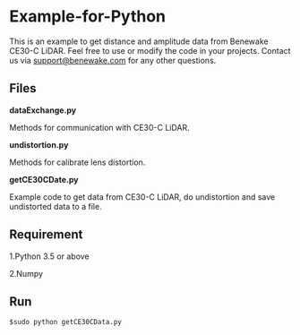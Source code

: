 # Example-for-Python
This is an example to get distance and amplitude data from Benewake CE30-C LiDAR. Feel free to use or modify the code in your projects.
Contact us via support@benewake.com for any other questions.

## Files
**dataExchange.py**

  Methods for communication with CE30-C LiDAR.
  
**undistortion.py**

  Methods for calibrate lens distortion.
  
**getCE30CDate.py**

  Example code to get data from CE30-C LiDAR, do undistortion and save undistorted data to a file.
  
## Requirement
  1.Python 3.5 or above
  
  2.Numpy
  
## Run
  ```
  $sudo python getCE30CData.py
  ```
